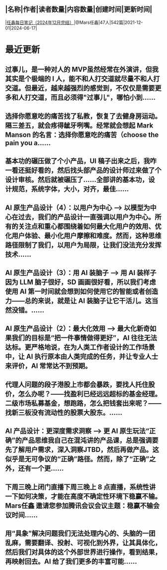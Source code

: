 |名称|作者|读者数量|内容数量|创建时间|更新时间|
---
|[任鑫每日笔记（2024年12月完结）](https://xiaobot.net/p/ideas?refer=0b133df9-27dc-423b-8101-639049001c13)|@Mars任鑫|47人|542篇|2021-12-01|2024-06-17|

# 最近更新
## 过事儿，是一种对人的 MVP虽然经常在外演讲，但我其实是个极端的 I 人，能不和人打交道就尽量不和人打交道。但最近，越来越强烈的感觉到，不仅仅是需要更多和人打交道，而且必须得"过事儿"，哪怕小到......
## 选择你愿意吃的痛苦找了私教，恢复了去健身房运动。隔三差五，就会疼得龇牙咧嘴。经常就会想起 Mark Manson 的名言：选择你愿意吃的痛苦（choose the pain you a......
## 基本功的碾压做了个小产品，UI 稿子出来之后，我咋一看还挺好看的，然后找头部产品的设计师过来做了个设计审核。然后就被碾压了……全部讲的基本功，设计规范，系统字体，大小，对齐，最佳......
## AI 原生产品设计（4）：以用户为中心 —> 以模型为中心在过去，我们的产品设计一直强调以用户为中心。所有的关注点和重心都围绕着如何最大化用户的效用、优化用户体验、最小化用户摩擦和难度。然而，这种思维路径限制了我们，以用户为局限，让我们没法充分发挥技术......
## AI 原生产品设计（3）：用 AI 装脑子 —> 用 AI 装样子因为 LLM 脑子很好，SD 画画很好看，所以我们考虑使用 AI 第一时间就会想到如何使用它的智能或者创造力——总的来说，就是让 AI 装脑子让它干活儿。这当然没错。......
## AI 原生产品设计（2）：最大化效用 —> 最大化新奇如果我们的目标是“把一件事情做得更好”，AI 往往无法达标。更严格地说，在为人类工作者设计的工作场景中，让 AI 执行原本由人类完成的任务，并让专业人士来评价，AI 常常达不到预期。
## 代理人问题的段子港股上市都会暴跌，要找人托住股价，怎么办呢？——找盈利已经远远超标的基金经理。二级市场私募基金，想跑路，怎么把钱套出来呢？——找新三板没有流动性的股票大股东。......
## AI 产品设计：更深度需求洞察 —> 更 AI 原生玩法“正确”的产品思维我自己在混沌讲的产品课，总是强调要先了解用户需求，深入洞察JTBD，然后再做产品。这似乎是无可争议的“正确”路径。然而，除了“正确”之外，还有一个更......
## 下周三晚上闭门直播下周三晚上 8 点直播，系统性讲一下如何决策，才能在高度不确定性环境下稳赢不输。Mars任鑫 邀请您参加腾讯会议会议主题：稳赢不输会议时间......
## 用“具象”解决问题我们无法处理内心的、头脑的一团乱麻，需要翻译、投射、可视化到外界，让其具体化，然后我们对具体的这个外部世界进行操作，看到结果，再映射回去。AI 给了我们更多的丰富可能......

